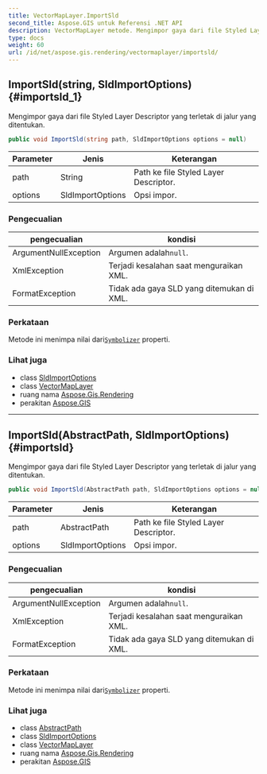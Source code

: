 ```yaml
---
title: VectorMapLayer.ImportSld
second_title: Aspose.GIS untuk Referensi .NET API
description: VectorMapLayer metode. Mengimpor gaya dari file Styled Layer Descriptor yang terletak di jalur yang ditentukan.
type: docs
weight: 60
url: /id/net/aspose.gis.rendering/vectormaplayer/importsld/
---
```

## ImportSld(string, SldImportOptions) {#importsld_1}

Mengimpor gaya dari file Styled Layer Descriptor yang terletak di jalur yang ditentukan.

```csharp
public void ImportSld(string path, SldImportOptions options = null)
```

| Parameter | Jenis | Keterangan |
| --- | --- | --- |
| path | String | Path ke file Styled Layer Descriptor. |
| options | SldImportOptions | Opsi impor. |

### Pengecualian

| pengecualian | kondisi |
| --- | --- |
| ArgumentNullException | Argumen adalah`null`. |
| XmlException | Terjadi kesalahan saat menguraikan XML. |
| FormatException | Tidak ada gaya SLD yang ditemukan di XML. |

### Perkataan

Metode ini menimpa nilai dari[`Symbolizer`](../symbolizer/) properti.

### Lihat juga

* class [SldImportOptions](../../../aspose.gis.rendering.sld/sldimportoptions/)
* class [VectorMapLayer](../)
* ruang nama [Aspose.Gis.Rendering](../../vectormaplayer/)
* perakitan [Aspose.GIS](../../../)

---

## ImportSld(AbstractPath, SldImportOptions) {#importsld}

Mengimpor gaya dari file Styled Layer Descriptor yang terletak di jalur yang ditentukan.

```csharp
public void ImportSld(AbstractPath path, SldImportOptions options = null)
```

| Parameter | Jenis | Keterangan |
| --- | --- | --- |
| path | AbstractPath | Path ke file Styled Layer Descriptor. |
| options | SldImportOptions | Opsi impor. |

### Pengecualian

| pengecualian | kondisi |
| --- | --- |
| ArgumentNullException | Argumen adalah`null`. |
| XmlException | Terjadi kesalahan saat menguraikan XML. |
| FormatException | Tidak ada gaya SLD yang ditemukan di XML. |

### Perkataan

Metode ini menimpa nilai dari[`Symbolizer`](../symbolizer/) properti.

### Lihat juga

* class [AbstractPath](../../../aspose.gis/abstractpath/)
* class [SldImportOptions](../../../aspose.gis.rendering.sld/sldimportoptions/)
* class [VectorMapLayer](../)
* ruang nama [Aspose.Gis.Rendering](../../vectormaplayer/)
* perakitan [Aspose.GIS](../../../)


